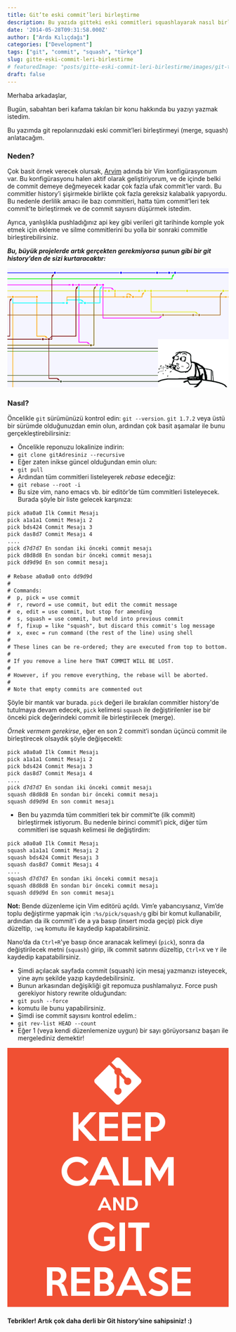 ```yaml
---
title: Git’te eski commit’leri birleştirme
description: Bu yazıda gitteki eski commitleri squashlayarak nasıl birleştireceğiniz hakkında temel bilgileri bulabilirsiniz 
date: '2014-05-28T09:31:58.000Z'
author: ["Arda Kılıçdağı"]
categories: ["Development"]
tags: ["git", "commit", "squash", "türkçe"]
slug: gitte-eski-commit-leri-birlestirme
# featuredImage: "posts/gitte-eski-commit-leri-birlestirme/images/git-tree.png"
draft: false
---
```


Merhaba arkadaşlar,

Bugün, sabahtan beri kafama takılan bir konu hakkında bu yazıyı yazmak istedim.

Bu yazımda git repolarınızdaki eski commit’leri birleştirmeyi (merge, squash) anlatacağım.

### Neden?

Çok basit örnek verecek olursak, [Arvim](https://github.com/Ardakilic/arvim) adında bir Vim konfigürasyonum var. Bu konfigürasyonu halen aktif olarak geliştiriyorum, ve de içinde belki de commit demeye değmeyecek kadar çok fazla ufak commit’ler vardı. Bu commitler history’i şişirmekle birlikte çok fazla gereksiz kalabalık yapıyordu. Bu nedenle derlilik amacı ile bazı commitleri, hatta tüm commit’leri tek commit’te birleştirmek ve de commit sayısını düşürmek istedim.

Ayrıca, yanlışlıkla pushladığınız api key gibi verileri git tarihinde komple yok etmek için ekleme ve silme commitlerini bu yolla bir sonraki commitle birleştirebilirsiniz.

**_Bu, büyük projelerde artık gerçekten gerekmiyorsa şunun gibi bir git history’den de sizi kurtaracaktır:_**

![](./images/git-tree.png)

### Nasıl?

Öncelikle `git` sürümünüzü kontrol edin: `git --version`. `git 1.7.2` veya üstü bir sürümde olduğunuzdan emin olun, ardından çok basit aşamalar ile bunu gerçekleştirebilirsiniz:

* Öncelikle reponuzu lokalinize indirin:
* `git clone gitAdresiniz --recursive`
* Eğer zaten inikse güncel olduğundan emin olun:
* `git pull`
* Ardından tüm commitleri listeleyerek _rebase_ edeceğiz:
* `git rebase --root -i`
* Bu size vim, nano emacs vb. bir editör’de tüm commitleri listeleyecek. Burada şöyle bir liste gelecek karşınıza:

```
pick a0a0a0 İlk Commit Mesajı  
pick a1a1a1 Commit Mesajı 2  
pick bds424 Commit Mesajı 3  
pick das8d7 Commit Mesajı 4  
....
pick d7d7d7 En sondan iki önceki commit mesajı  
pick d8d8d8 En sondan bir önceki commit mesajı  
pick dd9d9d En son commit mesajı

# Rebase a0a0a0 onto dd9d9d
#
# Commands:
#  p, pick = use commit
#  r, reword = use commit, but edit the commit message
#  e, edit = use commit, but stop for amending
#  s, squash = use commit, but meld into previous commit
#  f, fixup = like "squash", but discard this commit's log message
#  x, exec = run command (the rest of the line) using shell
#
# These lines can be re-ordered; they are executed from top to bottom.
#
# If you remove a line here THAT COMMIT WILL BE LOST.
#
# However, if you remove everything, the rebase will be aborted.
#
# Note that empty commits are commented out
```

Şöyle bir mantık var burada. `pick` değeri ile bırakılan commitler history'de tutulmaya devam edecek, `pick` kelimesi `squash` ile değiştirilenler ise bir önceki pick değerindeki commit ile birleştirilecek (merge).

_Örnek vermem gerekirse_, eğer en son 2 commit’i sondan üçüncü commit ile birleştirecek olsaydık şöyle değişecekti:

```
pick a0a0a0 İlk Commit Mesajı  
pick a1a1a1 Commit Mesajı 2  
pick bds424 Commit Mesajı 3  
pick das8d7 Commit Mesajı 4  
....
pick d7d7d7 En sondan iki önceki commit mesajı  
squash d8d8d8 En sondan bir önceki commit mesajı  
squash dd9d9d En son commit mesajı
```

* Ben bu yazımda tüm commitleri tek bir commit’te (ilk commit) birleştirmek istiyorum. Bu nedenle birinci commit’i pick, diğer tüm commitleri ise squash kelimesi ile değiştirdim:

```
pick a0a0a0 İlk Commit Mesajı  
squash a1a1a1 Commit Mesajı 2  
squash bds424 Commit Mesajı 3  
squash das8d7 Commit Mesajı 4  
....
squash d7d7d7 En sondan iki önceki commit mesajı  
squash d8d8d8 En sondan bir önceki commit mesajı  
squash dd9d9d En son commit mesajı
```

**Not:** Bende düzenleme için Vim editörü açıldı. Vim’e yabancıysanız, Vim’de toplu değiştirme yapmak için `:%s/pick/squash/g` gibi bir komut kullanabilir, ardından da ilk commit'i de a ya basıp (insert moda geçip) pick diye düzeltip, `:wq` komutu ile kaydedip kapatabilirsiniz.

Nano’da da `Ctrl+R`'ye basıp önce aranacak kelimeyi (`pick`), sonra da değiştirilecek metni (`squash`) girip, ilk commit satırını düzeltip, `Ctrl+X` ve `Y` ile kaydedip kapatabilirsiniz.

* Şimdi açılacak sayfada commit (squash) için mesaj yazmanızı isteyecek, yine aynı şekilde yazıp kaydedebilirsiniz.
* Bunun arkasından değişikliği git repomuza pushlamalıyız. Force push gerekiyor history rewrite olduğundan:
* `git push --force`
* komutu ile bunu yapabilirsiniz.
* Şimdi ise commit sayısını kontrol edelim.:
* `git rev-list HEAD --count`
* Eğer 1 (veya kendi düzenlemenize uygun) bir sayı görüyorsanız başarı ile mergelediniz demektir!

![](./images/git-rebase.png)

#### Tebrikler! Artık çok daha derli bir Git history’sine sahipsiniz! :)